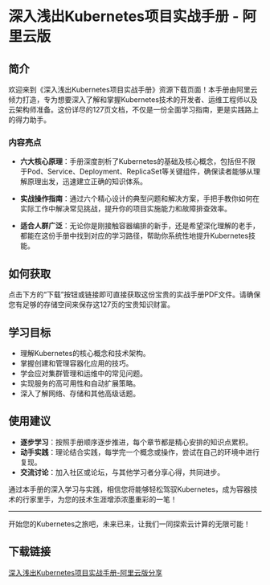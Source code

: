 # 深入浅出Kubernetes项目实战手册 - 阿里云版

## 简介

欢迎来到《深入浅出Kubernetes项目实战手册》资源下载页面！本手册由阿里云倾力打造，专为想要深入了解和掌握Kubernetes技术的开发者、运维工程师以及云架构师准备。这份详尽的127页文档，不仅是一份全面学习指南，更是实践路上的得力助手。

### 内容亮点

- **六大核心原理**：手册深度剖析了Kubernetes的基础及核心概念，包括但不限于Pod、Service、Deployment、ReplicaSet等关键组件，确保读者能够从理解原理出发，迅速建立正确的知识体系。

- **实战操作指南**：通过六个精心设计的典型问题和解决方案，手把手教你如何在实际工作中解决常见挑战，提升你的项目实施能力和故障排查效率。

- **适合人群广泛**：无论你是刚接触容器编排的新手，还是希望深化理解的老手，都能在这份手册中找到对应的学习路径，帮助你系统性地提升Kubernetes技能。

## 如何获取

点击下方的“下载”按钮或链接即可直接获取这份宝贵的实战手册PDF文件。请确保您有足够的存储空间来保存这127页的宝贵知识财富。

## 学习目标

- 理解Kubernetes的核心概念和技术架构。
- 掌握创建和管理容器化应用的技巧。
- 学会应对集群管理和运维中的常见问题。
- 实现服务的高可用性和自动扩展策略。
- 深入了解网络、存储和其他高级话题。

## 使用建议

- **逐步学习**：按照手册顺序逐步推进，每个章节都是精心安排的知识点累积。
- **动手实践**：理论结合实践，每学完一个概念或操作，尝试在自己的环境中进行复现。
- **交流讨论**：加入社区或论坛，与其他学习者分享心得，共同进步。

通过本手册的深入学习与实践，相信您将能够轻松驾驭Kubernetes，成为容器技术的行家里手，为您的技术生涯增添浓墨重彩的一笔！

---

开始您的Kubernetes之旅吧，未来已来，让我们一同探索云计算的无限可能！

## 下载链接

[深入浅出Kubernetes项目实战手册-阿里云版分享](https://pan.quark.cn/s/5974bee60029)